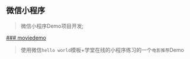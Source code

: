 ## 微信小程序

> 微信小程序Demo项目开发;

[### moviedemo](./moviedemo/README.md)

> 使用微信`hello world`模板+学堂在线的小程序练习的一个`电影推荐`Demo

